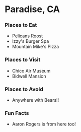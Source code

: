 # Paradise, CA

### Places to Eat
- Pelicans Roost
- Izzy's Burger Spa
- Mountain Mike's Pizza

### Places to Visit
- Chico Air Museum
- Bidwell Mansion

### Places to Avoid
- Anywhere with Bears!!

### Fun Facts
- Aaron Rogers is from here too!
